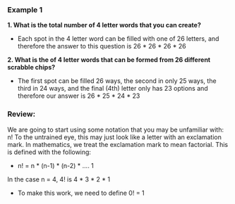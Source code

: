 ### Example 1

**1. What is the total number of 4 letter words that you can create?**

- Each spot in the 4 letter word can be filled with one of 26 letters, and therefore the answer to this question is 26 * 26 * 26 * 26


**2. What is the of 4 letter words that can be formed from 26 different scrabble chips?**
- The first spot can be filled 26 ways, the second in only 25 ways, the third in 24 ways, and the final (4th) letter only has 23 options and therefore our answer is 26 * 25 * 24 * 23

### Review:

We are going to start using some notation that you may be unfamiliar with: n!  To the untrained eye, this may just look like a letter with an exclamation mark. In mathematics, we treat the exclamation mark to mean factorial.  This is defined with the following:

- n! = n * (n-1) * (n-2) * .... 1

In the case n = 4, 4! is 4 * 3 * 2 * 1

- To make this work, we need to define 0! = 1
